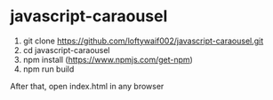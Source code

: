 # javascript-caraousel
1. git clone https://github.com/loftywaif002/javascript-caraousel.git
2. cd javascript-caraousel
3. npm install (https://www.npmjs.com/get-npm)
4. npm run build

After that, open index.html in any browser

